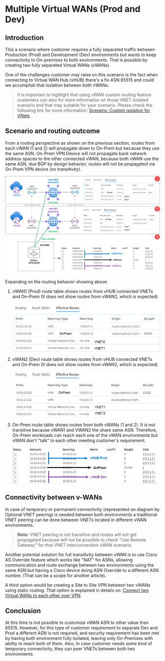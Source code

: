 # Multiple Virtual WANs (Prod and Dev)

## Introduction

This a scenario where customer requires a fully separated traffic between Production (Prod) and Development (Dev) environments but wants to keep connectivity to On-premises to both environments. That is possible by creating two fully separated Virtual WANs (vWANs).

One of the challenges customer may raise on this scenario is the fact when connecting to Virtual WAN Hub (vHUB) there's a fix ASN 65515 and could we accomplish that isolation between both vWANs.

>It is important to highlight that using vWAN custom routing feature customers can also for more information on those VNET isolated scenario and that may suitable for your scenario. Please check the following link for more information: [Scenario: Custom isolation for VNets](https://docs.microsoft.com/en-us/azure/virtual-wan/scenario-isolate-vnets-custom)

## Scenario and routing outcome

From a routing perspective as shown on the previous section, routes from each vWAN (1 and 2) will propagate down to On-Prem but because they use the same ASN. On-Prem VPN Device will not propagate back network address spaces to the other connected vWAN, because both vWAN use the same ASN, due BGP by design behavior, routes will not be propagated via On-Prem VPN device (no transitivity).

![](./Image1.png)


Expanding on the routing behavior showing above:

1) vWAN1 (Prod) route table shows routes from vHUB connected VNETs and On-Prem (It does not show routes from vWAN2, which is expected)

    ![](./Route1.png)

2) vWAN2 (Dev) route table shows routes from vHUB connected VNETs and On-Prem (It does not show routes from vWAN2, which is expected)

    ![](./Route2.png)

3) On-Prem route table shows routes from both vWANs (1 and 2). It is not transitive because vWAN1 and VWAN2 the share same ASN. Therefore, On-Prem workloads can reach each one of the vWAN environments but vWAN don't "talk" to each other meeting customer's requirement.

    ![](./Route3.png)

## Connectivity between v-WANs

In case of temporary or permanent connectivity (represented on diagram by Optional VNET peering) is needed between both environments a traditional VNET peering can be done between VNETs located in different vWAN environments.

>**Note:** VNET peering is not transitive and routes will not get propagated because will not be possible to check "Use Remote Gateway" for that VNET interconnection vWAN scenario.

Another potential solution for full transitivity between vWAN is to use Cisco AS Override feature which works like "NAT" for ASNs, allowing communication and route exchange between two environments using the same ASN but having a Cisco device doing ASN Override to a different ASN number. (That can be a scope for another article).

A third option would be creating a Site to Site VPN between two vWANs using static routing. That option is explained in details on: [Connect two Virtual WANs to each other over VPN](https://blog.cloudtrooper.net/2020/07/03/connect-two-virtual-wans-to-each-other-over-vpn/).

## Conclusion

At this time is not possible to customize vWAN ASN to other value than 65515. However, for this type of customer requirement to separate Dev and Prod a different ASN is not required, and  security requirement has been met by having both environment fully isolated, leaving only On-Premises with ability to reach both of them. Also, In case customer needs some kind of temporary connectivity, they can peer VNETs between both two environments.